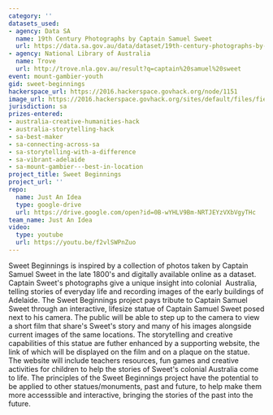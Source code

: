 ```yaml
---
category: ''
datasets_used:
- agency: Data SA
  name: 19th Century Photographs by Captain Samuel Sweet
  url: https://data.sa.gov.au/data/dataset/19th-century-photographs-by-captain-samuel-sweet
- agency: National Library of Australia
  name: Trove
  url: http://trove.nla.gov.au/result?q=captain%20samuel%20sweet
event: mount-gambier-youth
gid: sweet-beginnings
hackerspace_url: https://2016.hackerspace.govhack.org/node/1151
image_url: https://2016.hackerspace.govhack.org/sites/default/files/field/image/Sweet%20Beginnings%20Logo%20%231.jpg
jurisdiction: sa
prizes-entered:
- australia-creative-humanities-hack
- australia-storytelling-hack
- sa-best-maker
- sa-connecting-across-sa
- sa-storytelling-with-a-difference
- sa-vibrant-adelaide
- sa-mount-gambier---best-in-location
project_title: Sweet Beginnings
project_url: ''
repo:
  name: Just An Idea
  type: google-drive
  url: https://drive.google.com/open?id=0B-wYHLV9Bm-NRTJEYzVXbVgyTHc
team_name: Just An Idea
video:
  type: youtube
  url: https://youtu.be/f2vlSWPnZuo
---
```


Sweet Beginnings is inspired by a collection of photos taken by Captain Samuel Sweet in the late 1800's and digitally available online as a dataset.
Captain Sweet's photographs give a unique insight into colonial  Australia, telling stories of everyday life and recording images of the early buildings of Adelaide.
The Sweet Beginnings project pays tribute to Captain Samuel Sweet through an interactive, lifesize statue of Captain Samuel Sweet posed next to his camera. The public will be able to step up to the camera to view a short film that share's Sweet's story and many of his images alongside current images of the same locations.
The storytelling and creative capabilities of this statue are futher enhanced by a supporting website, the link of which will be displayed on the film and on a plaque on the statue. The website will include teachers resources, fun games and creative activities for children to help the stories of Sweet's colonial Australia come to life.
The principles of the Sweet Beginnings project have the potential to be applied to other statues/monuments, past and future, to help make them more accesssible and interactive, bringing the stories of the past into the future.